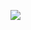 [![](https://www.herokucdn.com/deploy/button.png)](https://heroku.com/deploy?template=https://github.com/vfhfieh/xdbkk.git)